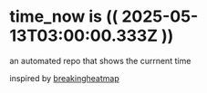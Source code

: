 # time_now is (( 2025-05-13T03:00:00.333Z ))

an automated repo that shows the currnent time

inspired by [breakingheatmap](https://github.com/breakingheatmap/breakingheatmap)